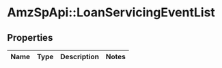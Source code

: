 # AmzSpApi::LoanServicingEventList

## Properties
Name | Type | Description | Notes
------------ | ------------- | ------------- | -------------

